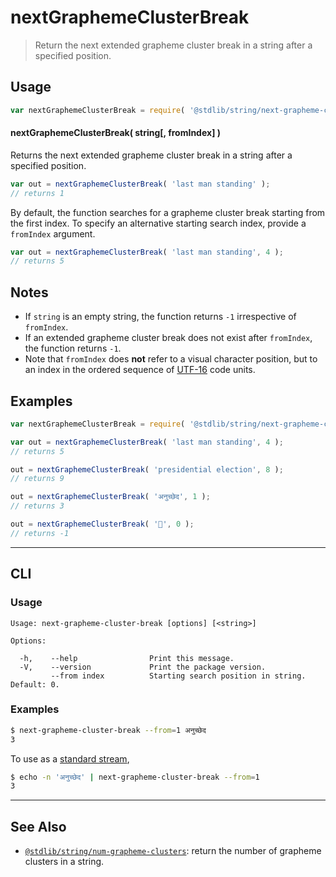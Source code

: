 <!--

@license Apache-2.0

Copyright (c) 2020 The Stdlib Authors.

Licensed under the Apache License, Version 2.0 (the "License");
you may not use this file except in compliance with the License.
You may obtain a copy of the License at

   http://www.apache.org/licenses/LICENSE-2.0

Unless required by applicable law or agreed to in writing, software
distributed under the License is distributed on an "AS IS" BASIS,
WITHOUT WARRANTIES OR CONDITIONS OF ANY KIND, either express or implied.
See the License for the specific language governing permissions and
limitations under the License.

-->

# nextGraphemeClusterBreak

> Return the next extended grapheme cluster break in a string after a specified position.

<!-- Section to include introductory text. Make sure to keep an empty line after the intro `section` element and another before the `/section` close. -->

<section class="intro">

</section>

<!-- /.intro -->

<!-- Package usage documentation. -->

<section class="usage">

## Usage

```javascript
var nextGraphemeClusterBreak = require( '@stdlib/string/next-grapheme-cluster-break' );
```

#### nextGraphemeClusterBreak( string\[, fromIndex] )

Returns the next extended grapheme cluster break in a string after a specified position.

```javascript
var out = nextGraphemeClusterBreak( 'last man standing' );
// returns 1
```

By default, the function searches for a grapheme cluster break starting from the first index. To specify an alternative starting search index, provide a `fromIndex` argument.

```javascript
var out = nextGraphemeClusterBreak( 'last man standing', 4 );
// returns 5
```

</section>

<!-- /.usage -->

<!-- Package usage notes. Make sure to keep an empty line after the `section` element and another before the `/section` close. -->

<section class="notes">

## Notes

-   If `string` is an empty string, the function returns `-1` irrespective of `fromIndex`.
-   If an extended grapheme cluster break does not exist after `fromIndex`, the function returns `-1`.
-   Note that `fromIndex` does **not** refer to a visual character position, but to an index in the ordered sequence of [UTF-16][utf-16] code units.

</section>

<!-- /.notes -->

<!-- Package usage examples. -->

<section class="examples">

## Examples

<!-- eslint no-undef: "error" -->

```javascript
var nextGraphemeClusterBreak = require( '@stdlib/string/next-grapheme-cluster-break' );

var out = nextGraphemeClusterBreak( 'last man standing', 4 );
// returns 5

out = nextGraphemeClusterBreak( 'presidential election', 8 );
// returns 9

out = nextGraphemeClusterBreak( 'अनुच्छेद', 1 );
// returns 3

out = nextGraphemeClusterBreak( '🌷', 0 );
// returns -1
```

</section>

<!-- /.examples -->

<!-- Section for describing a command-line interface. -->

* * *

<section class="cli">

## CLI

<!-- CLI usage documentation. -->

<section class="usage">

### Usage

```text
Usage: next-grapheme-cluster-break [options] [<string>]

Options:

  -h,    --help                Print this message.
  -V,    --version             Print the package version.
         --from index          Starting search position in string. Default: 0.
```

</section>

<!-- /.usage -->

<!-- CLI usage notes. Make sure to keep an empty line after the `section` element and another before the `/section` close. -->

<section class="notes">

</section>

<!-- /.notes -->

<!-- CLI usage examples. -->

<section class="examples">

### Examples

```bash
$ next-grapheme-cluster-break --from=1 अनुच्छेद
3
```

To use as a [standard stream][standard-streams],

```bash
$ echo -n 'अनुच्छेद' | next-grapheme-cluster-break --from=1
3
```

</section>

<!-- /.examples -->

</section>

<!-- /.cli -->

<!-- Section to include cited references. If references are included, add a horizontal rule *before* the section. Make sure to keep an empty line after the `section` element and another before the `/section` close. -->

<section class="references">

</section>

<!-- /.references -->

<!-- Section for related `stdlib` packages. Do not manually edit this section, as it is automatically populated. -->

<section class="related">

* * *

## See Also

-   <span class="package-name">[`@stdlib/string/num-grapheme-clusters`][@stdlib/string/num-grapheme-clusters]</span><span class="delimiter">: </span><span class="description">return the number of grapheme clusters in a string.</span>

</section>

<!-- /.related -->

<!-- Section for all links. Make sure to keep an empty line after the `section` element and another before the `/section` close. -->

<section class="links">

[standard-streams]: https://en.wikipedia.org/wiki/Standard_streams

[utf-16]: https://en.wikipedia.org/wiki/UTF-16

<!-- <related-links> -->

[@stdlib/string/num-grapheme-clusters]: https://github.com/stdlib-js/string/tree/main/num-grapheme-clusters

<!-- </related-links> -->

</section>

<!-- /.links -->
